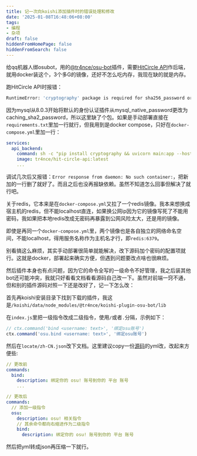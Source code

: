 ```yaml
---
title: 记一次向koishi添加插件时的错误处理和修改
date: '2025-01-08T16:48:06+08:00'
tags:
- 编程
- 杂项
draft: false
hiddenFromHomePage: false
hiddenFromSearch: false
---
```


给qq机器人绑osubot，用的[@tr4nce/osu-bot](https://github.com/Tsurumaki-Kokoro/koishi-plugin-osu-bot/tree/master)插件，需要[HitCircle API](https://github.com/Tsurumaki-Kokoro/HitCircle-API)作后端，就用docker装这个，3个多G的镜像，还好不怎么吃内存，我现在缺的就是内存。

跑HitCircle API时报错：

```bash
RuntimeError: 'cryptography' package is required for sha256_password or caching_sha2_password auth methods
```

因为mysql从8.0.3开始将默认的身份认证插件从mysql_native_password更改为caching_sha2_password，所以这里缺了个包。如果是手动部署直接在`requirements.txt`里加一行就行，但我用到是docker compose，只好在`docker-compose.yml`里加一行：

```yml
services:
  api_backend:
    command: sh -c "pip install cryptography && uvicorn main:app --host 0.0.0.0 --port 8900"
    image: tr4nce/hit-circle-api:latest
    ...
```

调试几次后又报错：`Error response from daemon: No such container:`，把新加的一行删了就好了。而且之后也没再报缺依赖。虽然不知道怎么回事但解决了就行吧。

关于redis，它本来是在`docker-compose.yml`又拉了一个redis镜像。我本来想换成宿主机的redis，但不能localhost直连，如果换公网ip因为它的镜像写死了不能用密码，我如果把本地redis改成无密码再暴露到公网风险太大，还是用的镜像。

即使是再同一个`docker-compose.yml`里，两个镜像也是各自独立的网络命名空间，不能localhost，得用服务名称作为主机名才行，即`redis:6379`。

别看搞这么麻烦，其实手动部署很简单就能解决，改下源码加个密码的配置项就行。这就是docker，部署起来确实方便，但遇到问题要改点啥也很麻烦。

然后插件本身也有点问题，因为它的命令全写的一级命令不好管理，我之后装其他bot还可能冲突，我就只好看看文档看看源码自己改一下。虽然对前端一窍不通，但和别的插件源码对照一下还是改好了，记一下怎么改：

首先再koishi安装目录下找到下载的插件，我这是`/koishi/data/node_modules/@tr4nce/koishi-plugin-osu-bot/lib`

在`index.js`里把一级指令改成二级指令，使用`/`或者`.`分隔，示例如下：

```typescript
// ctx.command('bind <username: text>', '绑定osu账号')
ctx.command('osu.bind <username: text>', '绑定osu账号')
```

然后在`locate/zh-CN.json`改下文档。这里建议copy一份[源码](https://github.com/Tsurumaki-Kokoro/koishi-plugin-osu-bot/blob/master/src/locales/zh-CN.yml)的yml改，改起来方便些:

```yml
// 更改前
commands:
  bind:
    description: 绑定你的 osu! 账号到你的 平台 账号
    ...

// 更改后
commands:
  // 添加一级指令
  osu:
    description: osu! 相关指令
    // 其余命令都向右缩进作为二级指令
    bind:
      description: 绑定你的 osu! 账号到你的 平台 账号
```

然后把yml转成json再压缩一下就行。
